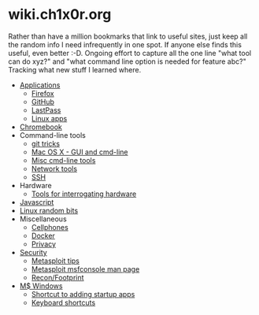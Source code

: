 # wiki.ch1x0r.org

Rather than have a million bookmarks that link to useful sites, just keep all the random info I need infrequently in one spot. If anyone else finds this useful, even better :-D. Ongoing effort to capture all the one line "what tool can do xyz?" and "what command line option is needed for feature abc?" Tracking what new stuff I learned where.

* [Applications](https://github.com/jpinkham/wiki/tree/a33ae765daec86959a1754eaa06965887e4ba711/Applications/README.md)
  * [Firefox](applications/firefox.md)
  * [GitHub](github.md)
  * [LastPass](applications/lastpass.md)
  * [Linux apps](applications/linux_apps.md)
* [Chromebook](ChromeOS.md)
* Command-line tools
  * [git tricks](git.md)
  * [Mac OS X - GUI and cmd-line](osx.md)
  * [Misc cmd-line tools](tools_command_line.md)
  * [Network tools](networking_tools.md)
  * [SSH](ssh.md)
* Hardware
  * [Tools for interrogating hardware](hardware/tools_for_hardware_interrogation.md)
* [Javascript](javascript/)
* [Linux random bits](linux.md)
* Miscellaneous
  * [Cellphones](cellphones.md)
  * [Docker](docker.md)
  * [Privacy](privacy.md)
* [Security](https://github.com/jpinkham/wiki/tree/a33ae765daec86959a1754eaa06965887e4ba711/Sec/README.md)
  * [Metasploit tips](sec/metasploit.md)
  * [Metasploit msfconsole man page](https://github.com/jpinkham/wiki/tree/a33ae765daec86959a1754eaa06965887e4ba711/Sec/metasploit_msfconsole_commands.md)
  * [Recon/Footprint](sec/recon.md)
* [M$ Windows](https://github.com/jpinkham/wiki/tree/a33ae765daec86959a1754eaa06965887e4ba711/windows/README.md)
  * [Shortcut to adding startup apps](https://github.com/jpinkham/wiki/tree/a33ae765daec86959a1754eaa06965887e4ba711/windows/add_startup_apps.md) 
  * [Keyboard shortcuts](windows/keyboard_shortcuts.md) 

